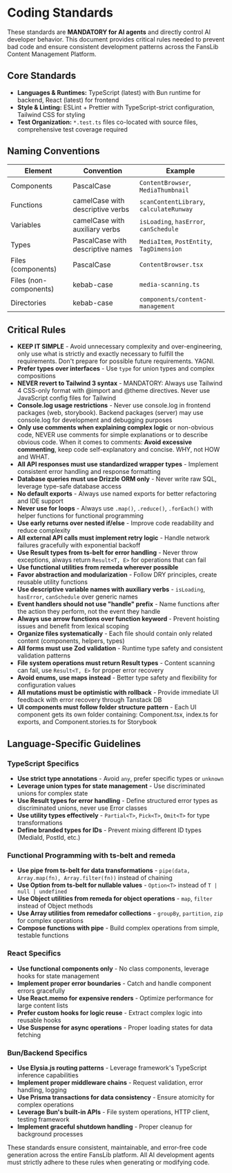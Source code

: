 # Coding Standards

These standards are **MANDATORY for AI agents** and directly control AI developer behavior. This document provides critical rules needed to prevent bad code and ensure consistent development patterns across the FansLib Content Management Platform.

## Core Standards

- **Languages & Runtimes:** TypeScript (latest) with Bun runtime for backend, React (latest) for frontend
- **Style & Linting:** ESLint + Prettier with TypeScript-strict configuration, Tailwind CSS for styling
- **Test Organization:** `*.test.ts` files co-located with source files, comprehensive test coverage required

## Naming Conventions

| Element     | Convention                        | Example                                   |
| ----------- | --------------------------------- | ----------------------------------------- |
| Components  | PascalCase                        | `ContentBrowser`, `MediaThumbnail`        |
| Functions   | camelCase with descriptive verbs  | `scanContentLibrary`, `calculateRunway`   |
| Variables   | camelCase with auxiliary verbs    | `isLoading`, `hasError`, `canSchedule`    |
| Types       | PascalCase with descriptive names | `MediaItem`, `PostEntity`, `TagDimension` |
| Files (components)       | PascalCase                        | `ContentBrowser.tsx` |
| Files (non-components)       | kebab-case                        |  `media-scanning.ts` |
| Directories | kebab-case                        | `components/content-management`           |

## Critical Rules

- **KEEP IT SIMPLE** - Avoid unnecessary complexity and over-engineering, only use what is strictly and exactly necessary to fulfill the requirements. Don't prepare for possible future requirements. YAGNI.
- **Prefer types over interfaces** - Use `type` for union types and complex compositions
- **NEVER revert to Tailwind 3 syntax** - MANDATORY: Always use Tailwind 4 CSS-only format with @import and @theme directives. Never use JavaScript config files for Tailwind
- **Console.log usage restrictions** - Never use console.log in frontend packages (web, storybook). Backend packages (server) may use console.log for development and debugging purposes
- **Only use comments when explaining complex logic** or non-obvious code, NEVER use comments for simple explanations or to describe obvious code. When it comes to comments: **Avoid excessive commenting**, keep code self-explanatory and concise. WHY, not HOW and WHAT.
- **All API responses must use standardized wrapper types** - Implement consistent error handling and response formatting
- **Database queries must use Drizzle ORM only** - Never write raw SQL, leverage type-safe database access
- **No default exports** - Always use named exports for better refactoring and IDE support
- **Never use for loops** - Always use `.map()`, `.reduce()`, `.forEach()` with helper functions for functional programming
- **Use early returns over nested if/else** - Improve code readability and reduce complexity
- **All external API calls must implement retry logic** - Handle network failures gracefully with exponential backoff
- **Use Result types from ts-belt for error handling** - Never throw exceptions, always return `Result<T, E>` for operations that can fail
- **Use functional utilities from remeda wherever possible**
- **Favor abstraction and modularization** - Follow DRY principles, create reusable utility functions
- **Use descriptive variable names with auxiliary verbs** - `isLoading`, `hasError`, `canSchedule` over generic names
- **Event handlers should not use "handle" prefix** - Name functions after the action they perform, not the event they handle
- **Always use arrow functions over function keyword** - Prevent hoisting issues and benefit from lexical scoping
- **Organize files systematically** - Each file should contain only related content (components, helpers, types)
- **All forms must use Zod validation** - Runtime type safety and consistent validation patterns
- **File system operations must return Result types** - Content scanning can fail, use `Result<T, E>` for proper error recovery
- **Avoid enums, use maps instead** - Better type safety and flexibility for configuration values
- **All mutations must be optimistic with rollback** - Provide immediate UI feedback with error recovery through Tanstack DB
- **UI components must follow folder structure pattern** - Each UI component gets its own folder containing: Component.tsx, index.ts for exports, and Component.stories.ts for Storybook

## Language-Specific Guidelines

### TypeScript Specifics

- **Use strict type annotations** - Avoid `any`, prefer specific types or `unknown`
- **Leverage union types for state management** - Use discriminated unions for complex state
- **Use Result types for error handling** - Define structured error types as discriminated unions, never use Error classes
- **Use utility types effectively** - `Partial<T>`, `Pick<T>`, `Omit<T>` for type transformations
- **Define branded types for IDs** - Prevent mixing different ID types (MediaId, PostId, etc.)

### Functional Programming with ts-belt and remeda

- **Use pipe from ts-belt for data transformations** - `pipe(data, Array.map(fn), Array.filter(fn))` instead of chaining
- **Use Option from ts-belt for nullable values** - `Option<T>` instead of `T | null | undefined`
- **Use Object utilities from remeda for object operations** - `map`, `filter` instead of Object methods
- **Use Array utilities from remedafor collections** - `groupBy`, `partition`, `zip` for complex operations
- **Compose functions with pipe** - Build complex operations from simple, testable functions

### React Specifics

- **Use functional components only** - No class components, leverage hooks for state management
- **Implement proper error boundaries** - Catch and handle component errors gracefully
- **Use React.memo for expensive renders** - Optimize performance for large content lists
- **Prefer custom hooks for logic reuse** - Extract complex logic into reusable hooks
- **Use Suspense for async operations** - Proper loading states for data fetching

### Bun/Backend Specifics

- **Use Elysia.js routing patterns** - Leverage framework's TypeScript inference capabilities
- **Implement proper middleware chains** - Request validation, error handling, logging
- **Use Prisma transactions for data consistency** - Ensure atomicity for complex operations
- **Leverage Bun's built-in APIs** - File system operations, HTTP client, testing framework
- **Implement graceful shutdown handling** - Proper cleanup for background processes

These standards ensure consistent, maintainable, and error-free code generation across the entire FansLib platform. All AI development agents must strictly adhere to these rules when generating or modifying code.
